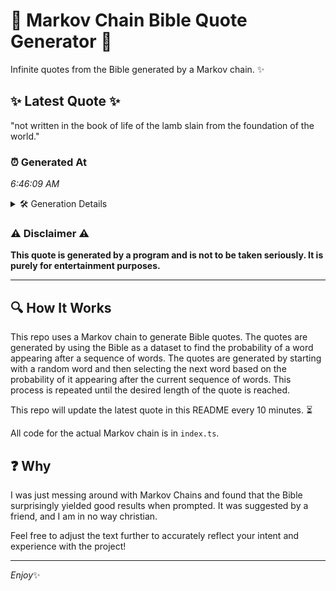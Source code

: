 # 📖 Markov Chain Bible Quote Generator 📖

Infinite quotes from the Bible generated by a Markov chain. ✨

## ✨ Latest Quote ✨
"not written in the book of life of the lamb slain from the foundation of the world."

### ⏰ Generated At
*6:46:09 AM*

<details>
    <summary>🛠️ Generation Details</summary>
    <p>
        <strong>🌱 Seed:</strong> not<br>
        <strong>🔄 Iterations:</strong> 16<br>
        <strong>📜 Context History:</strong><br>[ not ]: written<br>[ not, written ]: in<br>[ not, written, in ]: the<br>[ not, written, in, the ]: book<br>[ not, written, in, the, book ]: of<br>[ not, written, in, the, book, of ]: life<br>[ written, in, the, book, of, life ]: of<br>[ in, the, book, of, life, of ]: the<br>[ the, book, of, life, of, the ]: lamb<br>[ book, of, life, of, the, lamb ]: slain<br>[ of, life, of, the, lamb, slain ]: from<br>[ life, of, the, lamb, slain, from ]: the<br>[ of, the, lamb, slain, from, the ]: foundation<br>[ the, lamb, slain, from, the, foundation ]: of<br>[ lamb, slain, from, the, foundation, of ]: the<br>[ slain, from, the, foundation, of, the ]: world.<br>
    </p>
</details>

### ⚠️ Disclaimer ⚠️
**This quote is generated by a program and is not to be taken seriously. It is purely for entertainment purposes.**

---

## 🔍 How It Works

This repo uses a Markov chain to generate Bible quotes. The quotes are generated by using the Bible as a dataset to find the probability of a word appearing after a sequence of words. The quotes are generated by starting with a random word and then selecting the next word based on the probability of it appearing after the current sequence of words. This process is repeated until the desired length of the quote is reached.

This repo will update the latest quote in this README every 10 minutes. ⏳

All code for the actual Markov chain is in `index.ts`.

## ❓ Why

I was just messing around with Markov Chains and found that the Bible surprisingly yielded good results when prompted. 
It was suggested by a friend, and I am in no way christian.

Feel free to adjust the text further to accurately reflect your intent and experience with the project!

---

*Enjoy*✨
